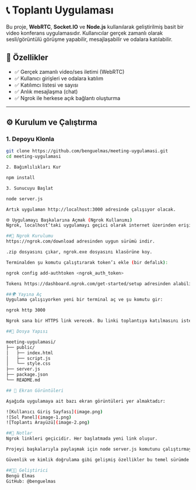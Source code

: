 # 📞 Toplantı Uygulaması

Bu proje, **WebRTC**, **Socket.IO** ve **Node.js** kullanılarak geliştirilmiş basit bir video konferans uygulamasıdır. Kullanıcılar gerçek zamanlı olarak sesli/görüntülü görüşme yapabilir, mesajlaşabilir ve odalara katılabilir.

## 🚀 Özellikler

- ✅ Gerçek zamanlı video/ses iletimi (WebRTC)
- ✅ Kullanıcı girişleri ve odalara katılım
- ✅ Katılımcı listesi ve sayısı
- ✅ Anlık mesajlaşma (chat)
- ✅ Ngrok ile herkese açık bağlantı oluşturma

---

## ⚙️ Kurulum ve Çalıştırma

### 1. Depoyu Klonla

```bash
git clone https://github.com/benguelmas/meeting-uygulamasi.git
cd meeting-uygulamasi

2. Bağımlılıkları Kur

npm install

3. Sunucuyu Başlat

node server.js

Artık uygulaman http://localhost:3000 adresinde çalışıyor olacak.

🌐 Uygulamayı Başkalarına Açmak (Ngrok Kullanımı)
Ngrok, localhost’taki uygulamayı geçici olarak internet üzerinden erişilebilir hale getirir.

##🔧 Ngrok Kurulumu
https://ngrok.com/download adresinden uygun sürümü indir.

.zip dosyasını çıkar, ngrok.exe dosyasını klasörüne koy.

Terminalden şu komutu çalıştırarak token’ı ekle (bir defalık):

ngrok config add-authtoken <ngrok_auth_token>

Tokenı https://dashboard.ngrok.com/get-started/setup adresinden alabilirsin.

##🌍 Yayına Aç
Uygulama çalışıyorken yeni bir terminal aç ve şu komutu gir:

ngrok http 3000

Ngrok sana bir HTTPS link verecek. Bu linki toplantıya katılmasını istediğin kişilerle paylaşabilirsin.

##📁 Dosya Yapısı

meeting-uygulamasi/
├── public/
│   ├── index.html
│   ├── script.js
│   └── style.css
├── server.js
├── package.json
└── README.md

## 📸 Ekran Görüntüleri

Aşağıda uygulamaya ait bazı ekran görüntüleri yer almaktadır:

![Kullanıcı Giriş Sayfası](image.png)
![Sol Panel](image-1.png)
![Toplantı Arayüzü](image-2.png)

##📝 Notlar
Ngrok linkleri geçicidir. Her başlatmada yeni link oluşur.

Projeyi başkalarıyla paylaşmak için node server.js komutunu çalıştırmayı ve ngrok http 3000 komutu ile erişim linki almayı unutma.

Güvenlik ve kimlik doğrulama gibi gelişmiş özellikler bu temel sürümde yer almamaktadır.

##👩‍💻 Geliştirici
Bengü Elmas
GitHub: @benguelmas


